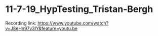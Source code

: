 # 11-7-19_HypTesting_Tristan-Bergh

Recording link:
https://www.youtube.com/watch?v=J8eHn97v3IY&feature=youtu.be